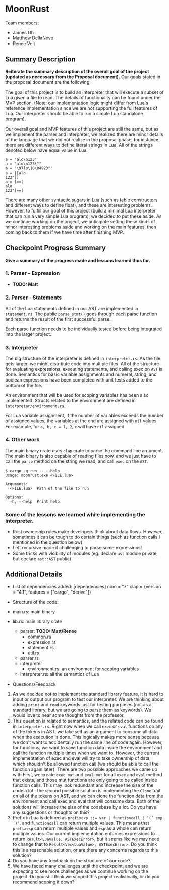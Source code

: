 # MoonRust

Team members:

- James Oh
- Matthew DellaNeve
- Renee Veit

## Summary Description
**Reiterate the summary description of the overall goal of the project (updated as necessary from the Proposal document).**
Our goals stated in the proposal document are the following:

The goal of this project is to build an interpreter that will execute a subset of Lua given a file to read. The details of functionality can be found under the MVP section. (Note: our implementation logic might differ from Lua's reference implementation since we are not supporting the full features of Lua. Our interpreter should be able to run a simple Lua standalone program).

Our overall goal and MVP features of this project are still the same, but as we implement the parser and interpreter, we realized there are minor details of the language that we did not realize in the proposal phase, for instance, there are different ways to define literal strings in Lua. All of the strings denoted below have equal value in Lua.

```
a = 'alo\n123"'
a = "alo\n123\""
a = '\97lo\10\04923"'
a = [[alo
123"]]
a = [==[
alo
123"]==]
```   

There are many other syntactic sugars in Lua (such as table constructors and different ways to define float), and these are interesting problems. However, to fulfill our goal of this project (build a minimal Lua interpreter that can run a very simple Lua program), we decided to put these aside. As we continue working on the project, we anticipate setting these kinds of minor interesting problems aside and working on the main features, then coming back to them if we have time after finishing MVP.

## Checkpoint Progress Summary

**Give a summary of the progress made and lessons learned thus far.**

### 1. Parser - Expression
- **TODO: Matt**

### 2. Parser -  Statements
All of the Lua statements defined in our AST are implemented in `statement.rs`. The public `parse_stmt()` goes through each parse function and returns the result of the first successful parse. 

Each parse function needs to be individually tested before being integrated into the larger project. 

### 3. Interpreter
The big structure of the interpreter is defined in `interpreter.rs`. As the file gets larger, we might distribute code into multiple files. All of the structure for evaluating expressions, executing statements, and calling exec on `AST` is done. Semantics for basic variable assignments and numeral, string, and boolean expressions have been completed with unit tests added to the bottom of the file. 

An environment that will be used for scoping variables has been also implemented. Structs related to the environment are defined in `interpreter/environment.rs`.

For Lua variable assignment, if the number of variables exceeds the number of assigned values, the variables at the end are assigned with `nil` values. For example, for `a, b, c = 1, 2`, `c` will have `nil` assigned.

### 4. Other work
The main binary crate uses `clap` crate to parse the command line argument. The main binary is also capable of reading files now, and we just have to call the `parse` method on the string we read, and call `exec` on the `AST`.

```
$ cargo -q run -- --help
Usage: moonrust.exe <FILE.lua>

Arguments:
  <FILE.lua>  Path of the file to run

Options:
  -h, --help  Print help
```

### Some of the **lessons** we learned while implementing the interpreter.
- Rust ownership rules make developers think about data flows. However, sometimes it can be tough to do certain things (such as function calls I mentioned in the question below).
- Left recursive made it challenging to parse some expressions!
- Some tricks with visibility of modules (eg. declare `ast` module private, but declare `ast::AST` public)

## Additional Details
- List of dependencies added: 
[dependencies]
nom = "7"
clap = {version = "4.1", features = ["cargo", "derive"]}

- Structure of the code:
- main.rs: main binary
- lib.rs: main library crate
    - parser: **TODO: Matt/Renee**
      - common.rs
      - expression.rs
      - statement.rs
      - util.rs
    - parser.rs
    - interpreter
      - environment.rs: an environment for scoping variables
    - interpreter.rs: all the semantics of Lua

- Questions/Feedback
1. As we decided not to implement the standard library feature, it is hard to input or output our program to test our interpreter. We are thinking about adding `print` and `read` keywords just for testing purposes (not as a standard library, but we are going to parse them as keywords). We would love to hear some thoughts from the professor.
2. This question is related to semantics, and the related code can be found in `interpreter.rs`. Right now when we call `exec` or `eval` functions on any of the tokens in AST, we take self as an argument to consume all data when the execution is done. This logically makes more sense because we don't want to accidentally run the same line of code again. However, for functions, we want to save function data inside the environment and call the function multiple times when we want to. However, the current implementation of exec and eval will try to take ownership of data, which shouldn't be allowed function call (we should be able to call the function again later). There are two possible approaches we came up with First, we create `exec_mut` and `eval_mut` for all `exec` and `eval` method that exists, and those mut functions are only going to be called inside function calls. This may look redundant and increase the size of the code a lot. The second possible solution is implementing the `Clone` trait on all of the tokens on AST, and we can clone the function data from the environment and call exec and eval that will consume data. Both of the solutions will increase the size of the codebase by a lot. Do you have any suggestions or thoughts on this?
3. Prefix in Lua is defined as `prefixexp ::= var | functioncall | ‘(’ exp ‘)’`, and `functioncall` can return multiple values. This means that `prefixexp` can return multiple values and `exp` as a whole can return multiple values. Our current implementation enforces expressions to return `Result<LuaValue, ASTExecError>`, but it seems like we may need to change that to `Result<Vec<LuaValue>, ASTExecError>`. Do you think this is a reasonable solution, or are there any concerns regards to this solution? 
4. Do you have any feedback on the structure of our code?
5. We have faced many challenges until the checkpoint, and we are expecting to see more challenges as we continue working on the project. Do you still think we scoped this project realistically, or do you recommend scoping it down?